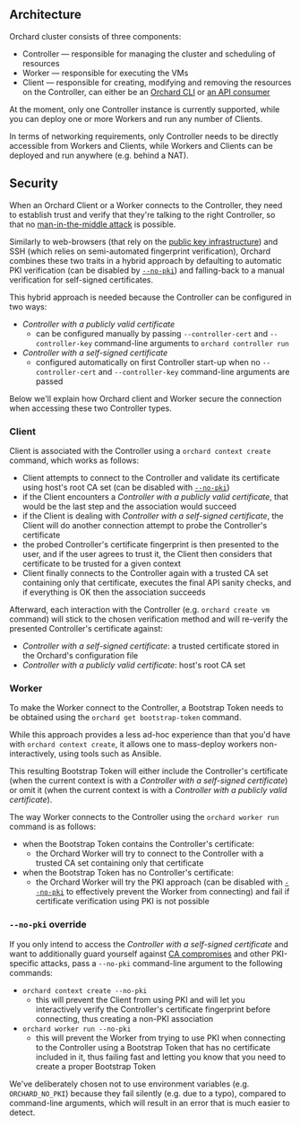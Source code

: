 ## Architecture

Orchard cluster consists of three components:

* Controller — responsible for managing the cluster and scheduling of resources 
* Worker — responsible for executing the VMs
* Client — responsible for creating, modifying and removing the resources on the Controller, can either be an [Orchard CLI](using-orchard-cli.md) or [an API consumer](integration-guide.md)

At the moment, only one Controller instance is currently supported, while you can deploy one or more Workers and run any number of Clients.

In terms of networking requirements, only Controller needs to be directly accessible from Workers and Clients, while Workers and Clients can be deployed and run anywhere (e.g. behind a NAT).

## Security

When an Orchard Client or a Worker connects to the Controller, they need to establish trust and verify that they're talking to the right Controller, so that no [man-in-the-middle attack](https://en.wikipedia.org/wiki/Man-in-the-middle_attack) is possible.

Similarly to web-browsers (that rely on the [public key infrastructure](https://en.wikipedia.org/wiki/Public_key_infrastructure)) and SSH (which relies on semi-automated fingerprint verification), Orchard combines these two traits in a hybrid approach by defaulting to automatic PKI verification (can be disabled by [`--no-pki`](#-no-pki-override)) and falling-back to a manual verification for self-signed certificates.

This hybrid approach is needed because the Controller can be configured in two ways:

* *Controller with a publicly valid certificate*
    * can be configured manually by passing `--controller-cert` and `--controller-key` command-line arguments to `orchard controller run`
* *Controller with a self-signed certificate*
    * configured automatically on first Controller start-up when no `--controller-cert` and `--controller-key` command-line arguments are passed

Below we'll explain how Orchard client and Worker secure the connection when accessing these two Controller types.

### Client

Client is associated with the Controller using a `orchard context create` command, which works as follows:

* Client attempts to connect to the Controller and validate its certificate using host's root CA set (can be disabled with [`--no-pki`](#-no-pki-override))
* if the Client encounters a  *Controller with a publicly valid certificate*, that would be the last step and the association would succeed
* if the Client is dealing with *Controller with a self-signed certificate*, the Client will do another connection attempt to probe the Controller's certificate
* the probed Controller's certificate fingerprint is then presented to the user, and if the user agrees to trust it, the Client then considers that certificate to be trusted for a given context
* Client finally connects to the Controller again with a trusted CA set containing only that certificate, executes the final API sanity checks, and if everything is OK then the association succeeds

Afterward, each interaction with the Controller  (e.g. `orchard create vm` command) will stick to the chosen verification method and will re-verify the presented Controller's certificate against:

* *Controller with a self-signed certificate*: a trusted certificate stored in the Orchard's configuration file
* *Controller with a publicly valid certificate*: host's root CA set

### Worker

To make the Worker connect to the Controller, a Bootstrap Token needs to be obtained using the `orchard get bootstrap-token` command.

While this approach provides a less ad-hoc experience than that you'd have with `orchard context create`, it allows one to mass-deploy workers non-interactively, using tools such as Ansible.

This resulting Bootstrap Token will either include the Controller's certificate (when the current context is with a *Controller with a self-signed certificate*) or omit it (when the current context is with a *Controller with a publicly valid certificate*).

The way Worker connects to the Controller using the `orchard worker run` command is as follows:

* when the Bootstrap Token contains the Controller's certificate:
    * the Orchard Worker will try to connect to the Controller with a trusted CA set containing only that certificate
* when the Bootstrap Token has no Controller's certificate:
    * the Orchard Worker will try the PKI approach (can be disabled with [`--no-pki`](#-no-pki-override) to effectively prevent the Worker from connecting) and fail if certificate verification using PKI is not possible

### `--no-pki` override

If you only intend to access the *Controller with a self-signed certificate* and want to additionally guard yourself against [CA compromises](https://en.wikipedia.org/wiki/Certificate_authority#CA_compromise) and other PKI-specific attacks, pass a `--no-pki` command-line argument to the following commands:

* `orchard context create --no-pki`
    * this will prevent the Client from using PKI and will let you interactively verify the Controller's certificate fingerprint before connecting, thus creating a non-PKI association
* `orchard worker run --no-pki`
    * this will prevent the Worker from trying to use PKI when connecting to the Controller using a Bootstrap Token that has no certificate included in it, thus failing fast and letting you know that you need to create a proper Bootstrap Token

We've deliberately chosen not to use environment variables (e.g. `ORCHARD_NO_PKI`) because they fail silently (e.g. due to a typo), compared to command-line arguments, which will result in an error that is much easier to detect.
